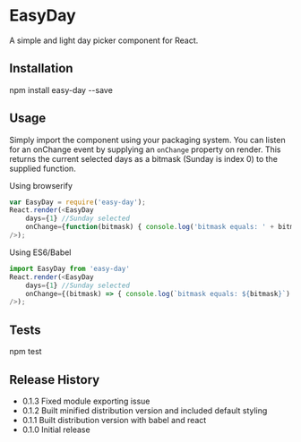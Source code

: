 EasyDay
=======

A simple and light day picker component for React.

## Installation

npm install easy-day --save

## Usage

Simply import the component using your packaging system. You can listen for an onChange event by supplying an `onChange` 
property on render. This returns the current selected days as a bitmask (Sunday is index 0) to the supplied function.

Using browserify

```javascript
var EasyDay = require('easy-day');
React.render(<EasyDay 
    days={1} //Sunday selected
    onChange={function(bitmask) { console.log('bitmask equals: ' + bitmask) } }
/>);
```
Using ES6/Babel

```javascript
import EasyDay from 'easy-day'
React.render(<EasyDay 
    days={1} //Sunday selected
    onChange={(bitmask) => { console.log(`bitmask equals: ${bitmask}`) } }
/>);
```

## Tests

npm test

## Release History

* 0.1.3 Fixed module exporting issue
* 0.1.2 Built minified distribution version and included default styling
* 0.1.1 Built distribution version with babel and react
* 0.1.0 Initial release